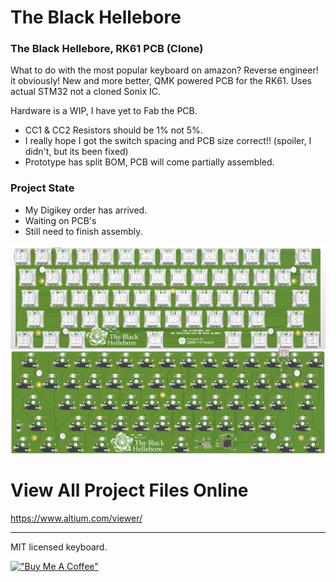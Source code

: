 
# The Black Hellebore

### The Black Hellebore, RK61 PCB (Clone)

What to do with the most popular keyboard on amazon? Reverse engineer! it obviously! New and more better, QMK powered PCB for the RK61. Uses actual STM32 not a cloned Sonix IC.
 
Hardware is a WIP, I have yet to Fab the PCB. 

* CC1 & CC2 Resistors should be 1% not 5%.
* I really hope I got the switch spacing and PCB size correct!! (spoiler, I didn't, but its been fixed)
* Prototype has split BOM, PCB will come partially assembled.


### Project State

* My Digikey order has arrived.
* Waiting on PCB's
* Still need to finish assembly. 


![Alt text](/src/PCB.png)

 
# View All Project Files Online
 
https://www.altium.com/viewer/

---
 
MIT licensed keyboard.

[!["Buy Me A Coffee"](https://www.buymeacoffee.com/assets/img/custom_images/orange_img.png)](https://www.buymeacoffee.com/mccardlema3)
